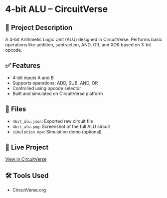 # 4-bit ALU – CircuitVerse

## 🔧 Project Description
A 4-bit Arithmetic Logic Unit (ALU) designed in CircuitVerse. Performs basic operations like addition, subtraction, AND, OR, and XOR based on 3-bit opcode.

## ✅ Features
- 4-bit inputs A and B
- Supports operations: ADD, SUB, AND, OR
- Controlled using opcode selector
- Built and simulated on CircuitVerse platform

## 📁 Files
- `4bit_alu.json`: Exported raw circuit file
- `4bit_alu.png`: Screenshot of the full ALU circuit
- `simulation.mp4`: Simulation demo (optional)

## 🔗 Live Project
[View in CircuitVerse](https://circuitverse.org/simulator/edit/4-bit-alu-e8216271-06af-478a-8887-9f77e4198eac)

## 🛠 Tools Used
- CircuitVerse.org
